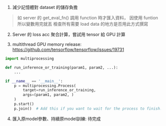1. 減少記憶體對 dataset 的儲存負擔
> 如 server 的 get_eval_fn() 調用 function 時才匯入資料，
> 因使用 funtion 所以變數用完就丟
> 檢查所有需要 load data 的地方是否用此方式撰寫

2. Server 的 loss acc 聚合計算，嘗試用 tensor 給 GPU 計算

3. multithread GPU memory release:
https://github.com/tensorflow/tensorflow/issues/19731
```python
import multiprocessing

def run_inference_or_training(param1, param2, ...):
    ...

if __name__ == '__main__':
    p = multiprocessing.Process(
        target=run_inference_or_training,
        args=(param1, param2, )
    )
    p.start()
    p.join()  # Add this if you want to wait for the process to finish.
```
4. 匯入原model參數、持續原model訓練: 待完成